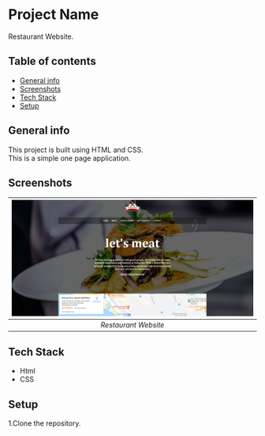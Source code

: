 # Project Name
Restaurant Website.

## Table of contents
* [General info](#general-info)
* [Screenshots](#screenshots)
* [Tech Stack](#tech-stack)
* [Setup](#setup)

## General info
This project is built using HTML and CSS.  
This is a simple one page application.  

## Screenshots
 | ![Input Page](/output-images/hotel.png)|
|:--:| 
| *Restaurant Website*|

## Tech Stack
* Html
* CSS

## Setup
1.Clone the repository.  

